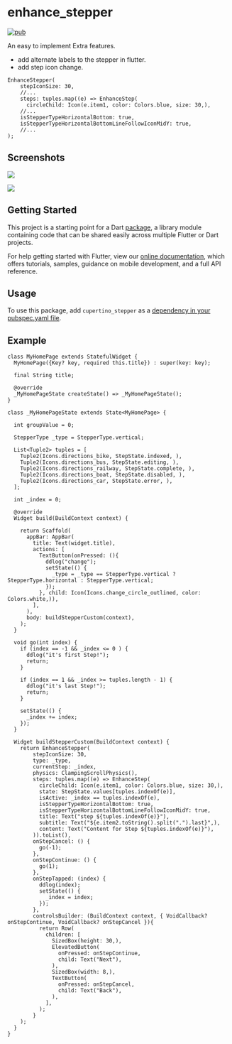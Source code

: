 # enhance_stepper

[![pub](https://img.shields.io/pub/v/enhance_stepper.svg)](https://pub.dev/packages/enhance_stepper)


An easy to implement Extra features.

* add alternate labels to the stepper in flutter.
* add step icon change.

```
EnhanceStepper(
    stepIconSize: 30,
    //...
    steps: tuples.map((e) => EnhanceStep(
      circleChild: Icon(e.item1, color: Colors.blue, size: 30,),
    //...
    isStepperTypeHorizontalBottom: true,
    isStepperTypeHorizontalBottomLineFollowIconMidY: true,
    //...
);
```
## Screenshots

![](https://github.com/shang1219178163/enhance_stepper/blob/main/screenshot/Simulator%20Screen%20Shot%20-%20iPhone%2011%20Pro%20-%202021-07-02%20at%2015.53.19.png?raw=true)

![](https://github.com/shang1219178163/enhance_stepper/blob/main/screenshot/Simulator%20Screen%20Shot%20-%20iPhone%2011%20Pro%20-%202021-07-02%20at%2015.53.22.png?raw=true)


## Getting Started

This project is a starting point for a Dart
[package](https://flutter.dev/developing-packages/),
a library module containing code that can be shared easily across
multiple Flutter or Dart projects.

For help getting started with Flutter, view our 
[online documentation](https://flutter.dev/docs), which offers tutorials, 
samples, guidance on mobile development, and a full API reference.

## Usage

To use this package, add `cupertino_stepper` as a [dependency in your pubspec.yaml file](https://flutter.io/platform-plugins/).

## Example

```
class MyHomePage extends StatefulWidget {
  MyHomePage({Key? key, required this.title}) : super(key: key);

  final String title;

  @override
  _MyHomePageState createState() => _MyHomePageState();
}

class _MyHomePageState extends State<MyHomePage> {

  int groupValue = 0;
  
  StepperType _type = StepperType.vertical;

  List<Tuple2> tuples = [
    Tuple2(Icons.directions_bike, StepState.indexed, ),
    Tuple2(Icons.directions_bus, StepState.editing, ),
    Tuple2(Icons.directions_railway, StepState.complete, ),
    Tuple2(Icons.directions_boat, StepState.disabled, ),
    Tuple2(Icons.directions_car, StepState.error, ),
  ];

  int _index = 0;

  @override
  Widget build(BuildContext context) {

    return Scaffold(
      appBar: AppBar(
        title: Text(widget.title),
        actions: [
          TextButton(onPressed: (){
            ddlog("change");
            setState(() {
              _type = _type == StepperType.vertical ? StepperType.horizontal : StepperType.vertical;
            });
          }, child: Icon(Icons.change_circle_outlined, color: Colors.white,)),
        ],
      ),
      body: buildStepperCustom(context),
    );
  }

  void go(int index) {
    if (index == -1 && _index <= 0 ) {
      ddlog("it's first Step!");
      return;
    }

    if (index == 1 && _index >= tuples.length - 1) {
      ddlog("it's last Step!");
      return;
    }

    setState(() {
      _index += index;
    });
  }

  Widget buildStepperCustom(BuildContext context) {
    return EnhanceStepper(
        stepIconSize: 30,
        type: _type,
        currentStep: _index,
        physics: ClampingScrollPhysics(),
        steps: tuples.map((e) => EnhanceStep(
          circleChild: Icon(e.item1, color: Colors.blue, size: 30,),
          state: StepState.values[tuples.indexOf(e)],
          isActive: _index == tuples.indexOf(e),
          isStepperTypeHorizontalBottom: true,
          isStepperTypeHorizontalBottomLineFollowIconMidY: true,
          title: Text("step ${tuples.indexOf(e)}"),
          subtitle: Text("${e.item2.toString().split(".").last}",),
          content: Text("Content for Step ${tuples.indexOf(e)}"),
        )).toList(),
        onStepCancel: () {
          go(-1);
        },
        onStepContinue: () {
          go(1);
        },
        onStepTapped: (index) {
          ddlog(index);
          setState(() {
            _index = index;
          });
        },
        controlsBuilder: (BuildContext context, { VoidCallback? onStepContinue, VoidCallback? onStepCancel }){
          return Row(
            children: [
              SizedBox(height: 30,),
              ElevatedButton(
                onPressed: onStepContinue,
                child: Text("Next"),
              ),
              SizedBox(width: 8,),
              TextButton(
                onPressed: onStepCancel, 
                child: Text("Back"), 
              ),
            ],
          );
        }
    );
  }
}
```